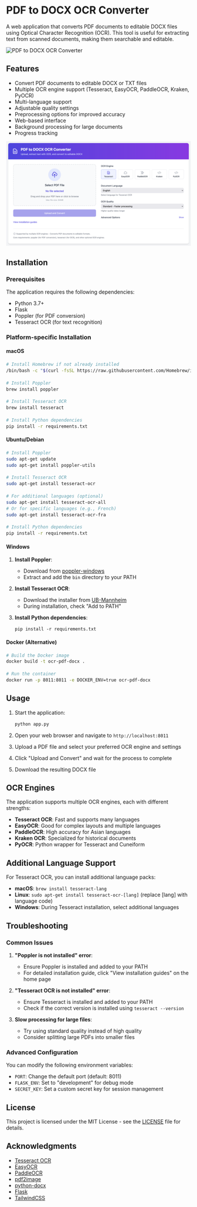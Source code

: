 # PDF to DOCX OCR Converter

A web application that converts PDF documents to editable DOCX files using Optical Character Recognition (OCR). This tool is useful for extracting text from scanned documents, making them searchable and editable.

![PDF to DOCX OCR Converter](https://via.placeholder.com/800x400?text=PDF+to+DOCX+OCR+Converter)

## Features

- Convert PDF documents to editable DOCX or TXT files
- Multiple OCR engine support (Tesseract, EasyOCR, PaddleOCR, Kraken, PyOCR)
- Multi-language support
- Adjustable quality settings
- Preprocessing options for improved accuracy
- Web-based interface
- Background processing for large documents
- Progress tracking

![screenshot](https://github.com/fabriziosalmi/ocr-pdf-docx/blob/main/screenshot.png?raw=true)

## Installation

### Prerequisites

The application requires the following dependencies:

- Python 3.7+
- Flask
- Poppler (for PDF conversion)
- Tesseract OCR (for text recognition)

### Platform-specific Installation

#### macOS

```bash
# Install Homebrew if not already installed
/bin/bash -c "$(curl -fsSL https://raw.githubusercontent.com/Homebrew/install/HEAD/install.sh)"

# Install Poppler
brew install poppler

# Install Tesseract OCR
brew install tesseract

# Install Python dependencies
pip install -r requirements.txt
```

#### Ubuntu/Debian

```bash
# Install Poppler
sudo apt-get update
sudo apt-get install poppler-utils

# Install Tesseract OCR
sudo apt-get install tesseract-ocr

# For additional languages (optional)
sudo apt-get install tesseract-ocr-all
# Or for specific languages (e.g., French)
sudo apt-get install tesseract-ocr-fra

# Install Python dependencies
pip install -r requirements.txt
```

#### Windows

1. **Install Poppler**:
   - Download from [poppler-windows](https://github.com/oschwartz10612/poppler-windows/releases)
   - Extract and add the `bin` directory to your PATH

2. **Install Tesseract OCR**:
   - Download the installer from [UB-Mannheim](https://github.com/UB-Mannheim/tesseract/wiki)
   - During installation, check "Add to PATH"

3. **Install Python dependencies**:
   ```
   pip install -r requirements.txt
   ```

#### Docker (Alternative)

```bash
# Build the Docker image
docker build -t ocr-pdf-docx .

# Run the container
docker run -p 8011:8011 -e DOCKER_ENV=true ocr-pdf-docx
```

## Usage

1. Start the application:
   ```bash
   python app.py
   ```

2. Open your web browser and navigate to `http://localhost:8011`

3. Upload a PDF file and select your preferred OCR engine and settings

4. Click "Upload and Convert" and wait for the process to complete

5. Download the resulting DOCX file

## OCR Engines

The application supports multiple OCR engines, each with different strengths:

- **Tesseract OCR**: Fast and supports many languages
- **EasyOCR**: Good for complex layouts and multiple languages
- **PaddleOCR**: High accuracy for Asian languages
- **Kraken OCR**: Specialized for historical documents
- **PyOCR**: Python wrapper for Tesseract and Cuneiform

## Additional Language Support

For Tesseract OCR, you can install additional language packs:

- **macOS**: `brew install tesseract-lang`
- **Linux**: `sudo apt-get install tesseract-ocr-[lang]` (replace [lang] with language code)
- **Windows**: During Tesseract installation, select additional languages

## Troubleshooting

### Common Issues

1. **"Poppler is not installed" error**:
   - Ensure Poppler is installed and added to your PATH
   - For detailed installation guide, click "View installation guides" on the home page

2. **"Tesseract OCR is not installed" error**:
   - Ensure Tesseract is installed and added to your PATH
   - Check if the correct version is installed using `tesseract --version`

3. **Slow processing for large files**:
   - Try using standard quality instead of high quality
   - Consider splitting large PDFs into smaller files

### Advanced Configuration

You can modify the following environment variables:

- `PORT`: Change the default port (default: 8011)
- `FLASK_ENV`: Set to "development" for debug mode
- `SECRET_KEY`: Set a custom secret key for session management

## License

This project is licensed under the MIT License - see the [LICENSE](LICENSE) file for details.

## Acknowledgments

- [Tesseract OCR](https://github.com/tesseract-ocr/tesseract)
- [EasyOCR](https://github.com/JaidedAI/EasyOCR)
- [PaddleOCR](https://github.com/PaddlePaddle/PaddleOCR)
- [pdf2image](https://github.com/Belval/pdf2image)
- [python-docx](https://github.com/python-openxml/python-docx)
- [Flask](https://flask.palletsprojects.com/)
- [TailwindCSS](https://tailwindcss.com/)
